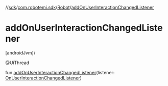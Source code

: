 //[sdk](../../../index.md)/[com.robotemi.sdk](../index.md)/[Robot](index.md)/[addOnUserInteractionChangedListener](add-on-user-interaction-changed-listener.md)

# addOnUserInteractionChangedListener

[androidJvm]\

@UiThread

fun [addOnUserInteractionChangedListener](add-on-user-interaction-changed-listener.md)(listener: [OnUserInteractionChangedListener](../../com.robotemi.sdk.listeners/-on-user-interaction-changed-listener/index.md))
